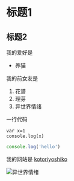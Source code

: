 # 标题1
## 标题2

我的爱好是

* 养猫

我的前女友是

1. 花谱
2. 理芽
3. 异世界情绪

一行代码

    var x=1
    console.log(x)

```javascript
console.log('hello')
````

我的网站是  [kotoriyoshiko](https://github.com/kotoriyoshiko)

![异世界情绪](ヰ世界情緒.jpg)
